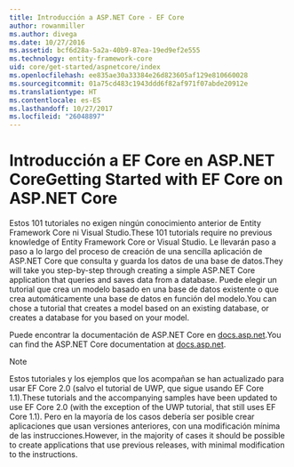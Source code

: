```yaml
---
title: Introducción a ASP.NET Core - EF Core
author: rowanmiller
ms.author: divega
ms.date: 10/27/2016
ms.assetid: bcf6d28a-5a2a-40b9-87ea-19ed9ef2e555
ms.technology: entity-framework-core
uid: core/get-started/aspnetcore/index
ms.openlocfilehash: ee835ae30a33384e26d823605af129e810660028
ms.sourcegitcommit: 01a75cd483c1943ddd6f82af971f07abde20912e
ms.translationtype: HT
ms.contentlocale: es-ES
ms.lasthandoff: 10/27/2017
ms.locfileid: "26048897"
---
```

# <a name="getting-started-with-ef-core-on-aspnet-core"></a><span data-ttu-id="45935-102">Introducción a EF Core en ASP.NET Core</span><span class="sxs-lookup"><span data-stu-id="45935-102">Getting Started with EF Core on ASP.NET Core</span></span>

<span data-ttu-id="45935-103">Estos 101 tutoriales no exigen ningún conocimiento anterior de Entity Framework Core ni Visual Studio.</span><span class="sxs-lookup"><span data-stu-id="45935-103">These 101 tutorials require no previous knowledge of Entity Framework Core or Visual Studio.</span></span> <span data-ttu-id="45935-104">Le llevarán paso a paso a lo largo del proceso de creación de una sencilla aplicación de ASP.NET Core que consulta y guarda los datos de una base de datos.</span><span class="sxs-lookup"><span data-stu-id="45935-104">They will take you step-by-step through creating a simple ASP.NET Core application that queries and saves data from a database.</span></span> <span data-ttu-id="45935-105">Puede elegir un tutorial que crea un modelo basado en una base de datos existente o que crea automáticamente una base de datos en función del modelo.</span><span class="sxs-lookup"><span data-stu-id="45935-105">You can chose a tutorial that creates a model based on an existing database, or creates a database for you based on your model.</span></span>

<span data-ttu-id="45935-106">Puede encontrar la documentación de ASP.NET Core en [docs.asp.net](https://docs.asp.net).</span><span class="sxs-lookup"><span data-stu-id="45935-106">You can find the ASP.NET Core documentation at [docs.asp.net](https://docs.asp.net).</span></span>

> [!NOTE]  
> <span data-ttu-id="45935-107">Estos tutoriales y los ejemplos que los acompañan se han actualizado para usar EF Core 2.0 (salvo el tutorial de UWP, que sigue usando EF Core 1.1).</span><span class="sxs-lookup"><span data-stu-id="45935-107">These tutorials and the accompanying samples have been updated to use EF Core 2.0 (with the exception of the UWP tutorial, that still uses EF Core 1.1).</span></span> <span data-ttu-id="45935-108">Pero en la mayoría de los casos debería ser posible crear aplicaciones que usan versiones anteriores, con una modificación mínima de las instrucciones.</span><span class="sxs-lookup"><span data-stu-id="45935-108">However, in the majority of cases it should be possible to create applications that use previous releases, with minimal modification to the instructions.</span></span>
